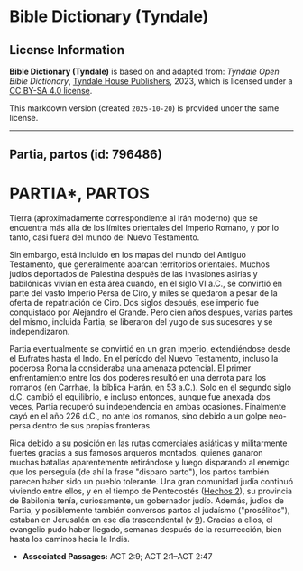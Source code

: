# Bible Dictionary (Tyndale)

## License Information

**Bible Dictionary (Tyndale)** is based on and adapted from: _Tyndale Open Bible Dictionary_, [Tyndale House Publishers](https://tyndaleopenresources.com/), 2023, which is licensed under a [CC BY-SA 4.0 license](https://creativecommons.org/licenses/by-sa/4.0/legalcode.en).

This markdown version (created `2025-10-20`) is provided under the same license.



--------------------------------

## Partia, partos (id: 796486)

PARTIA\*, PARTOS
================

Tierra (aproximadamente correspondiente al Irán moderno) que se encuentra más allá de los límites orientales del Imperio Romano, y por lo tanto, casi fuera del mundo del Nuevo Testamento.

Sin embargo, está incluido en los mapas del mundo del Antiguo Testamento, que generalmente abarcan territorios orientales. Muchos judíos deportados de Palestina después de las invasiones asirias y babilónicas vivían en esta área cuando, en el siglo VI a.C., se convirtió en parte del vasto Imperio Persa de Ciro, y miles se quedaron a pesar de la oferta de repatriación de Ciro. Dos siglos después, ese imperio fue conquistado por Alejandro el Grande. Pero cien años después, varias partes del mismo, incluida Partia, se liberaron del yugo de sus sucesores y se independizaron.

Partia eventualmente se convirtió en un gran imperio, extendiéndose desde el Eufrates hasta el Indo. En el período del Nuevo Testamento, incluso la poderosa Roma la consideraba una amenaza potencial. El primer enfrentamiento entre los dos poderes resultó en una derrota para los romanos (en Carrhae, la bíblica Harán, en 53 a.C.). Solo en el segundo siglo d.C. cambió el equilibrio, e incluso entonces, aunque fue anexada dos veces, Partia recuperó su independencia en ambas ocasiones. Finalmente cayó en el año 226 d.C., no ante los romanos, sino debido a un golpe neo\-persa dentro de sus propias fronteras.

Rica debido a su posición en las rutas comerciales asiáticas y militarmente fuertes gracias a sus famosos arqueros montados, quienes ganaron muchas batallas aparentemente retirándose y luego disparando al enemigo que los perseguía (de ahí la frase "disparo parto"), los partos también parecen haber sido un pueblo tolerante. Una gran comunidad judía continuó viviendo entre ellos, y en el tiempo de Pentecostés ([Hechos 2](https://ref.ly/Acts2:1-Acts2:47)), su provincia de Babilonia tenía, curiosamente, un gobernador judío. Además, judíos de Partia, y posiblemente también conversos partos al judaísmo ("prosélitos"), estaban en Jerusalén en ese día trascendental (v [9](https://ref.ly/Acts2:9)). Gracias a ellos, el evangelio pudo haber llegado, semanas después de la resurrección, bien hasta los caminos hacia la India.

* **Associated Passages:** ACT 2:9; ACT 2:1–ACT 2:47

